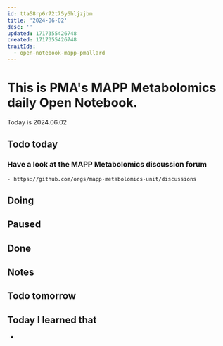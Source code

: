 ```yaml
---
id: tta58rp6r72t75y6hljzjbm
title: '2024-06-02'
desc: ''
updated: 1717355426748
created: 1717355426748
traitIds:
  - open-notebook-mapp-pmallard
---
```



# This is PMA's MAPP Metabolomics daily Open Notebook.

Today is 2024.06.02

## Todo today

### Have a look at the MAPP Metabolomics discussion forum
    - https://github.com/orgs/mapp-metabolomics-unit/discussions
###
###

## Doing

## Paused

## Done

## Notes

## Todo tomorrow

###
###
###


## Today I learned that

-
